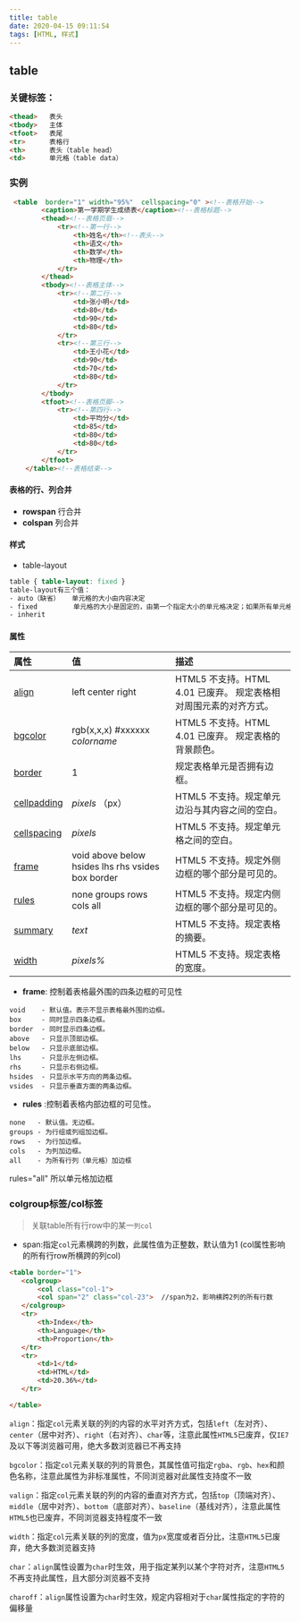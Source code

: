 ```yaml
---
title: table
date: 2020-04-15 09:11:54
tags: [HTML, 样式]
---
```


## table

### 关键标签：

```html
<thead>   表头  
<tbody>   主体   
<tfoot>   表尾
<tr>      表格行
<th>      表头（table head）
<td>      单元格（table data）
```

### 实例

```html
 <table  border="1" width="95%"  cellspacing="0" ><!--表格开始-->        
        <caption>第一学期学生成绩表</caption><!--表格标题-->
        <thead><!--表格页眉-->
            <tr><!--第一行-->
                <th>姓名</th><!--表头-->
                <th>语文</th>
                <th>数学</th>
                <th>物理</th>
            </tr>
        </thead>
        <tbody><!--表格主体-->
            <tr><!--第二行-->
                <td>张小明</td>
                <td>80</td>
                <td>90</td>
                <td>80</td>
            </tr>
            <tr><!--第三行-->
                <td>王小花</td>
                <td>90</td>
                <td>70</td>
                <td>80</td>
            </tr>
        </tbody>
        <tfoot><!--表格页脚-->
            <tr><!--第四行-->
                <td>平均分</td>
                <td>85</td>
                <td>80</td>
                <td>80</td>
            </tr>
        </tfoot>
    </table><!--表格结束-->

```

#### 表格的行、列合并

-  **rowspan**   行合并
-  **colspan**     列合并



#### 样式

- table-layout

```css
table { table-layout: fixed }
table-layout有三个值：
- auto（缺省）   单元格的大小由内容决定
- fixed         单元格的大小是固定的，由第一个指定大小的单元格决定；如果所有单元格都没有指定大小，则由第一个                 单元格的默认大小决定；如果单元格中的内容超出单元格的大小，则用CSS中的overflow命令控制。
- inherit
```

#### 属性

| 属性                                                         | 值                                                | 描述                                                         |
| :----------------------------------------------------------- | :------------------------------------------------ | :----------------------------------------------------------- |
| [align](https://www.runoob.com/tags/att-table-align.html)    | left center right                                 | HTML5 不支持。HTML 4.01 已废弃。 规定表格相对周围元素的对齐方式。 |
| [bgcolor](https://www.runoob.com/tags/att-table-bgcolor.html) | rgb(x,x,x)   #xxxxxx    *colorname*               | HTML5 不支持。HTML 4.01 已废弃。 规定表格的背景颜色。        |
| [border](https://www.runoob.com/tags/att-table-border.html)  | 1                                                 | 规定表格单元是否拥有边框。                                   |
| [cellpadding](https://www.runoob.com/tags/att-table-cellpadding.html) | *pixels*   （px）                                 | HTML5 不支持。规定单元边沿与其内容之间的空白。               |
| [cellspacing](https://www.runoob.com/tags/att-table-cellspacing.html) | *pixels*                                          | HTML5 不支持。规定单元格之间的空白。                         |
| [frame](https://www.runoob.com/tags/att-table-frame.html)    | void above below hsides lhs rhs vsides box border | HTML5 不支持。规定外侧边框的哪个部分是可见的。               |
| [rules](https://www.runoob.com/tags/att-table-rules.html)    | none groups rows cols all                         | HTML5 不支持。规定内侧边框的哪个部分是可见的。               |
| [summary](https://www.runoob.com/tags/att-table-summary.html) | *text*                                            | HTML5 不支持。规定表格的摘要。                               |
| [width](https://www.runoob.com/tags/att-table-width.html)    | *pixels%*                                         | HTML5 不支持。规定表格的宽度。                               |

- **frame**: 控制着表格最外围的四条边框的可见性

```
void    - 默认值。表示不显示表格最外围的边框。
box     - 同时显示四条边框。
border  - 同时显示四条边框。
above   - 只显示顶部边框。
below   - 只显示底部边框。
lhs     - 只显示左侧边框。
rhs     - 只显示右侧边框。
hsides  - 只显示水平方向的两条边框。
vsides  - 只显示垂直方面的两条边框。
```

- **rules** :控制着表格内部边框的可见性。

```
none   - 默认值。无边框。
groups - 为行组或列组加边框。
rows   - 为行加边框。
cols   - 为列加边框。
all    - 为所有行列（单元格）加边框
```

rules="all"   所以单元格加边框





### colgroup标签/col标签

> 关联table所有行row中的某一`列col`

- span:指定`col`元素横跨的列数，此属性值为正整数，默认值为1 (col属性影响的所有行row所横跨的列col)

 ```html
<table border="1">
    <colgroup>
        <col class="col-1">
        <col span="2" class="col-23">  //span为2，影响横跨2列的所有行数
    </colgroup>
    <tr>
        <th>Index</th>
        <th>Language</th>
        <th>Proportion</th>
    </tr>
    <tr>
        <td>1</td>
        <td>HTML</td>
        <td>20.36%</td>
    </tr>

</table>

 ```

`align`：指定`col`元素关联的列的内容的水平对齐方式，包括`left`（左对齐）、`center`（居中对齐）、`right`（右对齐）、`char`等，注意此属性`HTML5`已废弃，仅`IE7`及以下等浏览器可用，绝大多数浏览器已不再支持

`bgcolor`：指定`col`元素关联的列的背景色，其属性值可指定`rgba`、`rgb`、`hex`和颜色名称，注意此属性为非标准属性，不同浏览器对此属性支持度不一致

`valign`：指定`col`元素关联的列的内容的垂直对齐方式，包括`top`（顶端对齐）、`middle`（居中对齐）、`bottom`（底部对齐）、`baseline`（基线对齐），注意此属性`HTML5`也已废弃，不同浏览器支持程度不一致

`width`：指定`col`元素关联的列的宽度，值为`px`宽度或者百分比，注意`HTML5`已废弃，绝大多数浏览器支持

`char`：`align`属性设置为`char`时生效，用于指定某列以某个字符对齐，注意`HTML5`不再支持此属性，且大部分浏览器不支持

`charoff`：`align`属性设置为`char`时生效，规定内容相对于`char`属性指定的字符的偏移量

